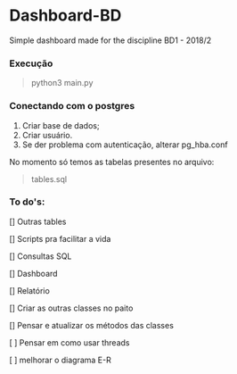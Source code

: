 # Dashboard-BD
Simple dashboard made for the discipline BD1 - 2018/2

### Execução

> python3 main.py

### Conectando com o postgres

1) Criar base de dados;
2) Criar usuário.
3) Se der problema com autenticação, alterar pg_hba.conf

No momento só temos as tabelas presentes no arquivo: 
> tables.sql

### To do's:
[] Outras tables

[] Scripts pra facilitar a vida

[] Consultas SQL

[] Dashboard

[] Relatório

[] Criar as outras classes no paito

[] Pensar e atualizar os métodos das classes

[ ] Pensar em como usar threads

[ ] melhorar o diagrama E-R


